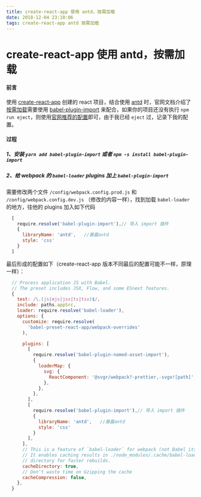 ```yaml
---
title: create-react-app 使用 antd，按需加载
date: 2018-12-04 23:10:06
tags: create-react-app antd 按需加载
---
```


# create-react-app 使用 antd，按需加载

#### 前言
使用 [create-react-app](https://github.com/facebook/create-react-app) 创建的 react 项目，结合使用 [antd](https://ant.design/index-cn) 时，官网文档介绍了[按需加载](https://ant.design/docs/react/getting-started-cn#%E6%8C%89%E9%9C%80%E5%8A%A0%E8%BD%BD)需要使用 [babel-plugin-import](https://github.com/ant-design/babel-plugin-import) 来配合，如果你的项目还没有执行 `npm run eject`，则使用[官网推荐的配置](https://ant.design/docs/react/use-with-create-react-app-cn#%E9%AB%98%E7%BA%A7%E9%85%8D%E7%BD%AE)即可，由于我已经 `eject` 过，记录下我的配置。



#### 过程
##### 1、安装 `yarn add babel-plugin-import` 或者 `npm -s install babel-plugin-import`



##### 2、给 webpack 的 `babel-loader` plugins 加上 `babel-plugin-import`

需要修改两个文件 `/config/webpack.config.prod.js` 和 `/config/webpack.config.dev.js` （修改的内容一样），找到加载 `babel-loader` 的地方，往他的 plugins 加入如下代码

```javascript
  [
    require.resolve('babel-plugin-import'),// 导入 import 插件
    {
      libraryName: 'antd',   //暴露antd
      style: 'css'
    }
  ]
```

最后形成的配置如下（create-react-app 版本不同最后的配置可能不一样，原理一样）：

```javascript
  // Process application JS with Babel.
  // The preset includes JSX, Flow, and some ESnext features.
  {
    test: /\.(js|mjs|jsx|ts|tsx)$/,
    include: paths.appSrc,
    loader: require.resolve('babel-loader'),
    options: {
      customize: require.resolve(
        'babel-preset-react-app/webpack-overrides'
      ),

      plugins: [
        [
          require.resolve('babel-plugin-named-asset-import'),
          {
            loaderMap: {
              svg: {
                ReactComponent: '@svgr/webpack?-prettier,-svgo![path]',
              },
            },
          },
        ],
        [
          require.resolve('babel-plugin-import'),// 导入 import 插件
          {
            libraryName: 'antd',   //暴露antd
            style: 'css'
          }
        ],
      ],
      // This is a feature of `babel-loader` for webpack (not Babel itself).
      // It enables caching results in ./node_modules/.cache/babel-loader/
      // directory for faster rebuilds.
      cacheDirectory: true,
      // Don't waste time on Gzipping the cache
      cacheCompression: false,
    },
  }
```






